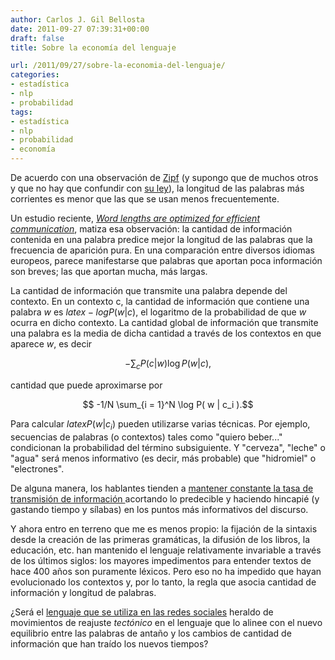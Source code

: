 ```yaml
---
author: Carlos J. Gil Bellosta
date: 2011-09-27 07:39:31+00:00
draft: false
title: Sobre la economía del lenguaje

url: /2011/09/27/sobre-la-economia-del-lenguaje/
categories:
- estadística
- nlp
- probabilidad
tags:
- estadística
- nlp
- probabilidad
- economía
---
```


De acuerdo con una observación de [Zipf](http://es.wikipedia.org/wiki/George_Kingsley_Zipf) (y supongo que de muchos otros y que no hay que confundir con [su ley](http://es.wikipedia.org/wiki/Ley_de_Zipf)), la longitud de las palabras más corrientes es menor que las que se usan menos frecuentemente.

Un estudio reciente, _[Word lengths are optimized for efficient communication](http://web.mit.edu/piantado/www/papers/PNAS-2011-Piantadosi-1012551108.pdf)_, matiza esa observación: la cantidad de información contenida en una palabra predice mejor la longitud de las palabras que la frecuencia de aparición pura. En una comparación entre diversos idiomas europeos, parece manifestarse que palabras que aportan poca información son breves; las que aportan mucha, más largas.

La cantidad de información que transmite una palabra depende del contexto. En un contexto c, la cantidad de información que contiene una palabra _w_ es $latex -log P( w | c)$, el logaritmo de la probabilidad de que _w_ ocurra en dicho contexto. La cantidad global de información que transmite una palabra es la media de dicha cantidad a través de los contextos en que aparece _w_, es decir


$$ -\sum_c P( c | w ) \log P( w | c ),$$


cantidad que puede aproximarse por


$$ -1/N \sum_{i = 1}^N \log P( w | c_i ).$$


Para calcular $latex P( w | c_i )$ pueden utilizarse varias técnicas. Por ejemplo, secuencias de palabras (o contextos) tales como "quiero beber..." condicionan la probabilidad del término subsiguiente. Y "cerveza", "leche" o "agua" será menos informativo (es decir, más probable) que "hidromiel" o "electrones".

De alguna manera, los hablantes tienden a [mantener constante la tasa de transmisión de información ](http://www.fundeu.es/noticias-articulos-metralletas-parlantes-6659.html)acortando lo predecible y haciendo hincapié (y gastando tiempo y sílabas) en los puntos más informativos del discurso.

Y ahora entro en terreno que me es menos propio: la fijación de la sintaxis desde la creación de las primeras gramáticas, la difusión de los libros, la educación, etc. han mantenido el lenguaje relativamente invariable a través de los últimos siglos: los mayores impedimentos para entender textos de hace 400 años son puramente léxicos. Pero eso no ha impedido que hayan evolucionado los contextos y, por lo tanto, la regla que asocia cantidad de información y longitud de palabras.

¿Será el [lenguaje que se utiliza en las redes sociales](http://www.fundeu.es/noticias-articulos-nuevo-lenguaje-se-maneja-en-las-redes-sociales-6681.html) heraldo de movimientos de reajuste _tectónico_ en el lenguaje que lo alinee con el nuevo equilibrio entre las palabras de antaño y los cambios de cantidad de información que han traído los nuevos tiempos?

